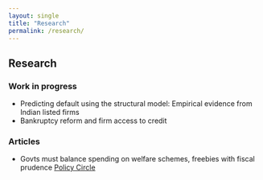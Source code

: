 ```yaml
---
layout: single
title: "Research"
permalink: /research/
---
```


## Research

### Work in progress
- Predicting default using the structural model: Empirical evidence from Indian listed firms
- Bankruptcy reform and firm access to credit

### Articles
- Govts must balance spending on welfare schemes, freebies with fiscal prudence [Policy Circle](https://www.policycircle.org/opinion/welfare-schemes-vs-freebies/)
